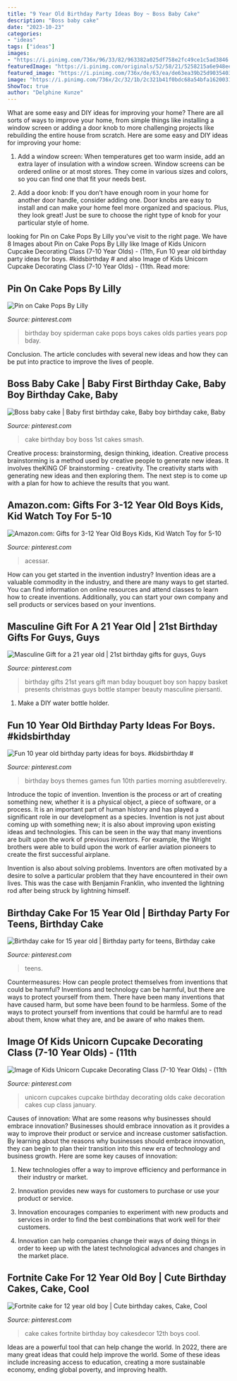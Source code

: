 ```yaml
---
title: "9 Year Old Birthday Party Ideas Boy ~ Boss Baby Cake"
description: "Boss baby cake"
date: "2023-10-23"
categories:
- "ideas"
tags: ["ideas"]
images:
- "https://i.pinimg.com/736x/96/33/82/963382a025df758e2fc49ce1c5ad3846.jpg"
featuredImage: "https://i.pinimg.com/originals/52/58/21/5258215a6e948eebae10256c5aaf05dd.jpg"
featured_image: "https://i.pinimg.com/736x/de/63/ea/de63ea39b25d90354038e15250d9844a.jpg"
image: "https://i.pinimg.com/736x/2c/32/1b/2c321b41f0bdc68a54bfa1620031ceef--boss-gifts-man-gifts.jpg"
ShowToc: true
author: "Delphine Kunze"
---
```



What are some easy and DIY ideas for improving your home?
There are all sorts of ways to improve your home, from simple things like installing a window screen or adding a door knob to more challenging projects like rebuilding the entire house from scratch. Here are some easy and DIY ideas for improving your home: 
1. Add a window screen: When temperatures get too warm inside, add an extra layer of insulation with a window screen. Window screens can be ordered online or at most stores. They come in various sizes and colors, so you can find one that fit your needs best.

2. Add a door knob: If you don’t have enough room in your home for another door handle, consider adding one. Door knobs are easy to install and can make your home feel more organized and spacious. Plus, they look great! Just be sure to choose the right type of knob for your particular style of home.

	

		
looking for Pin on Cake Pops By Lilly you've visit to the right page. We have 8 Images about Pin on Cake Pops By Lilly like Image of Kids Unicorn Cupcake Decorating Class (7-10 Year Olds) - (11th, Fun 10 year old birthday party ideas for boys. #kidsbirthday # and also Image of Kids Unicorn Cupcake Decorating Class (7-10 Year Olds) - (11th. Read more:
		
    
## Pin On Cake Pops By Lilly

<img loading=lazy src="https://i.pinimg.com/736x/7d/65/db/7d65db877261400c4a8fd185e1da4da8---year-old-boy-boy-birthday-parties.jpg" onerror="this.onerror=null;this.src='https://tse2.mm.bing.net/th?id=OIP.osjExFk1WsSp6h7nxrTsjAHaJ6&amp;pid=15.1';" alt="Pin on Cake Pops By Lilly">

_Source: pinterest.com_

>birthday boy spiderman cake pops boys cakes olds parties years pop bday. 

	

Conclusion.
The article concludes with several new ideas and how they can be put into practice to improve the lives of people.

    
## Boss Baby Cake | Baby First Birthday Cake, Baby Boy Birthday Cake, Baby

<img loading=lazy src="https://i.pinimg.com/736x/50/71/3e/50713eeff68f1c0d666394e9d4e5f6f2.jpg" onerror="this.onerror=null;this.src='https://tse4.mm.bing.net/th?id=OIP.eQzii79JMjt3dLeGeY3V6AHaJ3&amp;pid=15.1';" alt="Boss baby cake | Baby first birthday cake, Baby boy birthday cake, Baby">

_Source: pinterest.com_

>cake birthday boy boss 1st cakes smash. 

	

Creative process: brainstorming, design thinking, ideation.
Creative process brainstorming is a method used by creative people to generate new ideas. It involves theKING OF brainstorming - creativity. The creativity starts with generating new ideas and then exploring them. The next step is to come up with a plan for how to achieve the results that you want.

    
## Amazon.com: Gifts For 3-12 Year Old Boys Kids, Kid Watch Toy For 5-10

<img loading=lazy src="https://i.pinimg.com/736x/9d/31/a8/9d31a83e400b635d9bcc85ab392a1bcb.jpg" onerror="this.onerror=null;this.src='https://tse2.mm.bing.net/th?id=OIP.fMBrlOBP0FOO0COzIjMNMwAAAA&amp;pid=15.1';" alt="Amazon.com: Gifts for 3-12 Year Old Boys Kids, Kid Watch Toy for 5-10">

_Source: pinterest.com_

>acessar. 

	

How can you get started in the invention industry?
Invention ideas are a valuable commodity in the industry, and there are many ways to get started. You can find information on online resources and attend classes to learn how to create inventions. Additionally, you can start your own company and sell products or services based on your inventions.

    
## Masculine Gift For A 21 Year Old | 21st Birthday Gifts For Guys, Guys

<img loading=lazy src="https://i.pinimg.com/736x/2c/32/1b/2c321b41f0bdc68a54bfa1620031ceef--boss-gifts-man-gifts.jpg" onerror="this.onerror=null;this.src='https://tse2.mm.bing.net/th?id=OIP.JYjg1JD2GOiEUV4md9k-sQHaJ4&amp;pid=15.1';" alt="Masculine Gift for a 21 year old | 21st birthday gifts for guys, Guys">

_Source: pinterest.com_

>birthday gifts 21st years gift man bday bouquet boy son happy basket presents christmas guys bottle stamper beauty masculine piersanti. 

	

1. Make a DIY water bottle holder.

    
## Fun 10 Year Old Birthday Party Ideas For Boys. #kidsbirthday #

<img loading=lazy src="https://i.pinimg.com/originals/52/58/21/5258215a6e948eebae10256c5aaf05dd.jpg" onerror="this.onerror=null;this.src='https://tse4.mm.bing.net/th?id=OIP.QRDKox6cpgl2sMhxiVaD7AHaLG&amp;pid=15.1';" alt="Fun 10 year old birthday party ideas for boys. #kidsbirthday #">

_Source: pinterest.com_

>birthday boys themes games fun 10th parties morning asubtlerevelry. 

	

Introduce the topic of invention.
Invention is the process or art of creating something new, whether it is a physical object, a piece of software, or a process. It is an important part of human history and has played a significant role in our development as a species.
Invention is not just about coming up with something new; it is also about improving upon existing ideas and technologies. This can be seen in the way that many inventions are built upon the work of previous inventors. For example, the Wright brothers were able to build upon the work of earlier aviation pioneers to create the first successful airplane.

Invention is also about solving problems. Inventors are often motivated by a desire to solve a particular problem that they have encountered in their own lives. This was the case with Benjamin Franklin, who invented the lightning rod after being struck by lightning himself.

    
## Birthday Cake For 15 Year Old | Birthday Party For Teens, Birthday Cake

<img loading=lazy src="https://i.pinimg.com/736x/de/63/ea/de63ea39b25d90354038e15250d9844a.jpg" onerror="this.onerror=null;this.src='https://tse2.mm.bing.net/th?id=OIP.VvheqF7JJlLBn2jXhWibAAHaJ3&amp;pid=15.1';" alt="Birthday cake for 15 year old | Birthday party for teens, Birthday cake">

_Source: pinterest.com_

>teens. 

	

Countermeasures: How can people protect themselves from inventions that could be harmful?
Inventions and technology can be harmful, but there are ways to protect yourself from them. There have been many inventions that have caused harm, but some have been found to be harmless. Some of the ways to protect yourself from inventions that could be harmful are to read about them, know what they are, and be aware of who makes them.

    
## Image Of Kids Unicorn Cupcake Decorating Class (7-10 Year Olds) - (11th

<img loading=lazy src="https://i.pinimg.com/736x/93/22/35/93223579fb77f9c6ebc1ed816a67560a.jpg" onerror="this.onerror=null;this.src='https://tse2.mm.bing.net/th?id=OIP.acPvUtXwEF9L-9rnNr6ItgHaJ3&amp;pid=15.1';" alt="Image of Kids Unicorn Cupcake Decorating Class (7-10 Year Olds) - (11th">

_Source: pinterest.com_

>unicorn cupcakes cupcake birthday decorating olds cake decoration cakes cup class january. 

	

Causes of innovation: What are some reasons why businesses should embrace innovation?
Businesses should embrace innovation as it provides a way to improve their product or service and increase customer satisfaction. By learning about the reasons why businesses should embrace innovation, they can begin to plan their transition into this new era of technology and business growth. Here are some key causes of innovation:
1. New technologies offer a way to improve efficiency and performance in their industry or market.

2. Innovation provides new ways for customers to purchase or use your product or service.

3. Innovation encourages companies to experiment with new products and services in order to find the best combinations that work well for their customers.

4. Innovation can help companies change their ways of doing things in order to keep up with the latest technological advances and changes in the market place.


    
## Fortnite Cake For 12 Year Old Boy | Cute Birthday Cakes, Cake, Cool

<img loading=lazy src="https://i.pinimg.com/736x/96/33/82/963382a025df758e2fc49ce1c5ad3846.jpg" onerror="this.onerror=null;this.src='https://tse4.mm.bing.net/th?id=OIP.LPeVdJIX_8zqq3PsUUbUpAHaJ3&amp;pid=15.1';" alt="Fortnite cake for 12 year old boy | Cute birthday cakes, Cake, Cool">

_Source: pinterest.com_

>cake cakes fortnite birthday boy cakesdecor 12th boys cool. 

	

Ideas are a powerful tool that can help change the world. In 2022, there are many great ideas that could help improve the world. Some of these ideas include increasing access to education, creating a more sustainable economy, ending global poverty, and improving health.

